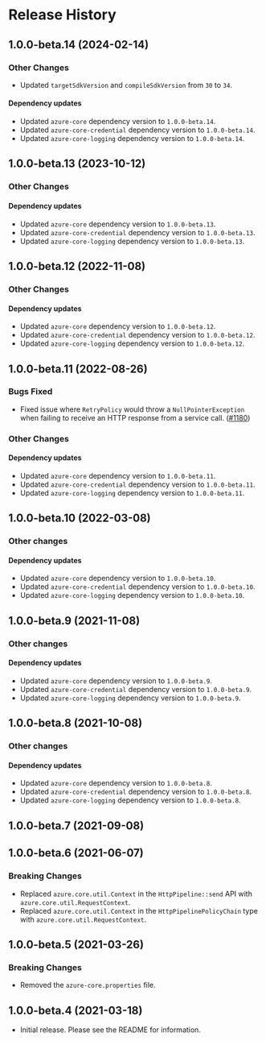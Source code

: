 # Release History

## 1.0.0-beta.14 (2024-02-14)

### Other Changes
- Updated `targetSdkVersion` and `compileSdkVersion` from `30` to `34`.

#### Dependency updates
- Updated `azure-core` dependency version to `1.0.0-beta.14`.
- Updated `azure-core-credential` dependency version to `1.0.0-beta.14`.
- Updated `azure-core-logging` dependency version to `1.0.0-beta.14`.

## 1.0.0-beta.13 (2023-10-12)

### Other Changes

#### Dependency updates
- Updated `azure-core` dependency version to `1.0.0-beta.13`.
- Updated `azure-core-credential` dependency version to `1.0.0-beta.13`.
- Updated `azure-core-logging` dependency version to `1.0.0-beta.13`.

## 1.0.0-beta.12 (2022-11-08)

### Other Changes

#### Dependency updates
- Updated `azure-core` dependency version to `1.0.0-beta.12`.
- Updated `azure-core-credential` dependency version to `1.0.0-beta.12`.
- Updated `azure-core-logging` dependency version to `1.0.0-beta.12`.

## 1.0.0-beta.11 (2022-08-26)

### Bugs Fixed
- Fixed issue where `RetryPolicy` would throw a `NullPointerException` when failing to receive an HTTP response from a service call. ([#1180](https://github.com/Azure/azure-sdk-for-android/pull/1180)) 

### Other Changes

#### Dependency updates
- Updated `azure-core` dependency version to `1.0.0-beta.11`.
- Updated `azure-core-credential` dependency version to `1.0.0-beta.11`.
- Updated `azure-core-logging` dependency version to `1.0.0-beta.11`.

## 1.0.0-beta.10 (2022-03-08)

### Other changes

#### Dependency updates
- Updated `azure-core` dependency version to `1.0.0-beta.10`.
- Updated `azure-core-credential` dependency version to `1.0.0-beta.10`.
- Updated `azure-core-logging` dependency version to `1.0.0-beta.10`.

## 1.0.0-beta.9 (2021-11-08)

### Other changes

#### Dependency updates
- Updated `azure-core` dependency version to `1.0.0-beta.9`.
- Updated `azure-core-credential` dependency version to `1.0.0-beta.9`.
- Updated `azure-core-logging` dependency version to `1.0.0-beta.9`.

## 1.0.0-beta.8 (2021-10-08)

### Other changes

#### Dependency updates
- Updated `azure-core` dependency version to `1.0.0-beta.8`.
- Updated `azure-core-credential` dependency version to `1.0.0-beta.8`.
- Updated `azure-core-logging` dependency version to `1.0.0-beta.8`.

## 1.0.0-beta.7 (2021-09-08)

## 1.0.0-beta.6 (2021-06-07)

### Breaking Changes

- Replaced `azure.core.util.Context` in the `HttpPipeline::send` API with `azure.core.util.RequestContext`.
- Replaced `azure.core.util.Context` in the `HttpPipelinePolicyChain` type with `azure.core.util.RequestContext`.

## 1.0.0-beta.5 (2021-03-26)

### Breaking Changes

- Removed the `azure-core.properties` file.

## 1.0.0-beta.4 (2021-03-18)

- Initial release. Please see the README for information.
